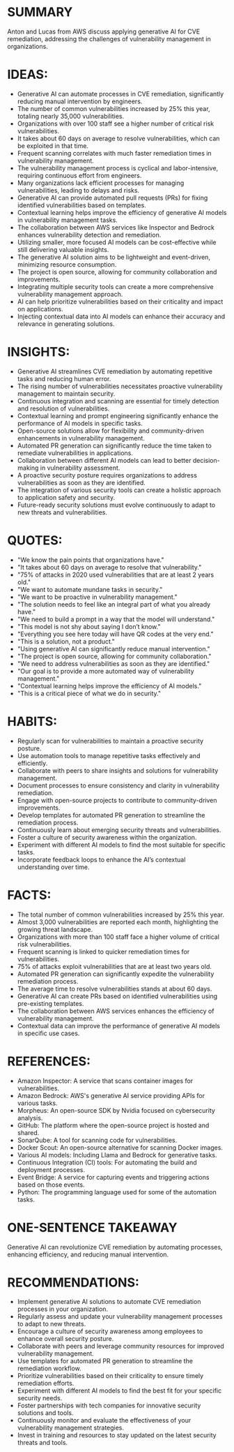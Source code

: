 # SUMMARY
Anton and Lucas from AWS discuss applying generative AI for CVE remediation, addressing the challenges of vulnerability management in organizations.

# IDEAS:
- Generative AI can automate processes in CVE remediation, significantly reducing manual intervention by engineers.
- The number of common vulnerabilities increased by 25% this year, totaling nearly 35,000 vulnerabilities.
- Organizations with over 100 staff see a higher number of critical risk vulnerabilities.
- It takes about 60 days on average to resolve vulnerabilities, which can be exploited in that time.
- Frequent scanning correlates with much faster remediation times in vulnerability management.
- The vulnerability management process is cyclical and labor-intensive, requiring continuous effort from engineers.
- Many organizations lack efficient processes for managing vulnerabilities, leading to delays and risks.
- Generative AI can provide automated pull requests (PRs) for fixing identified vulnerabilities based on templates.
- Contextual learning helps improve the efficiency of generative AI models in vulnerability management tasks.
- The collaboration between AWS services like Inspector and Bedrock enhances vulnerability detection and remediation.
- Utilizing smaller, more focused AI models can be cost-effective while still delivering valuable insights.
- The generative AI solution aims to be lightweight and event-driven, minimizing resource consumption.
- The project is open source, allowing for community collaboration and improvements.
- Integrating multiple security tools can create a more comprehensive vulnerability management approach.
- AI can help prioritize vulnerabilities based on their criticality and impact on applications.
- Injecting contextual data into AI models can enhance their accuracy and relevance in generating solutions.

# INSIGHTS:
- Generative AI streamlines CVE remediation by automating repetitive tasks and reducing human error.
- The rising number of vulnerabilities necessitates proactive vulnerability management to maintain security.
- Continuous integration and scanning are essential for timely detection and resolution of vulnerabilities.
- Contextual learning and prompt engineering significantly enhance the performance of AI models in specific tasks.
- Open-source solutions allow for flexibility and community-driven enhancements in vulnerability management.
- Automated PR generation can significantly reduce the time taken to remediate vulnerabilities in applications.
- Collaboration between different AI models can lead to better decision-making in vulnerability assessment.
- A proactive security posture requires organizations to address vulnerabilities as soon as they are identified.
- The integration of various security tools can create a holistic approach to application safety and security.
- Future-ready security solutions must evolve continuously to adapt to new threats and vulnerabilities.

# QUOTES:
- "We know the pain points that organizations have."
- "It takes about 60 days on average to resolve that vulnerability."
- "75% of attacks in 2020 used vulnerabilities that are at least 2 years old."
- "We want to automate mundane tasks in security."
- "We want to be proactive in vulnerability management."
- "The solution needs to feel like an integral part of what you already have."
- "We need to build a prompt in a way that the model will understand."
- "This model is not shy about saying I don’t know."
- "Everything you see here today will have QR codes at the very end."
- "This is a solution, not a product."
- "Using generative AI can significantly reduce manual intervention."
- "The project is open source, allowing for community collaboration."
- "We need to address vulnerabilities as soon as they are identified."
- "Our goal is to provide a more automated way of vulnerability management."
- "Contextual learning helps improve the efficiency of AI models."
- "This is a critical piece of what we do in security."

# HABITS:
- Regularly scan for vulnerabilities to maintain a proactive security posture.
- Use automation tools to manage repetitive tasks effectively and efficiently.
- Collaborate with peers to share insights and solutions for vulnerability management.
- Document processes to ensure consistency and clarity in vulnerability remediation.
- Engage with open-source projects to contribute to community-driven improvements.
- Develop templates for automated PR generation to streamline the remediation process.
- Continuously learn about emerging security threats and vulnerabilities.
- Foster a culture of security awareness within the organization.
- Experiment with different AI models to find the most suitable for specific tasks.
- Incorporate feedback loops to enhance the AI’s contextual understanding over time.

# FACTS:
- The total number of common vulnerabilities increased by 25% this year.
- Almost 3,000 vulnerabilities are reported each month, highlighting the growing threat landscape.
- Organizations with more than 100 staff face a higher volume of critical risk vulnerabilities.
- Frequent scanning is linked to quicker remediation times for vulnerabilities.
- 75% of attacks exploit vulnerabilities that are at least two years old.
- Automated PR generation can significantly expedite the vulnerability remediation process.
- The average time to resolve vulnerabilities stands at about 60 days.
- Generative AI can create PRs based on identified vulnerabilities using pre-existing templates.
- The collaboration between AWS services enhances the efficiency of vulnerability management.
- Contextual data can improve the performance of generative AI models in specific use cases.

# REFERENCES:
- Amazon Inspector: A service that scans container images for vulnerabilities.
- Amazon Bedrock: AWS's generative AI service providing APIs for various tasks.
- Morpheus: An open-source SDK by Nvidia focused on cybersecurity analysis.
- GitHub: The platform where the open-source project is hosted and shared.
- SonarQube: A tool for scanning code for vulnerabilities.
- Docker Scout: An open-source alternative for scanning Docker images.
- Various AI models: Including Llama and Bedrock for generative tasks.
- Continuous Integration (CI) tools: For automating the build and deployment processes.
- Event Bridge: A service for capturing events and triggering actions based on those events.
- Python: The programming language used for some of the automation tasks.

# ONE-SENTENCE TAKEAWAY
Generative AI can revolutionize CVE remediation by automating processes, enhancing efficiency, and reducing manual intervention.

# RECOMMENDATIONS:
- Implement generative AI solutions to automate CVE remediation processes in your organization.
- Regularly assess and update your vulnerability management processes to adapt to new threats.
- Encourage a culture of security awareness among employees to enhance overall security posture.
- Collaborate with peers and leverage community resources for improved vulnerability management.
- Use templates for automated PR generation to streamline the remediation workflow.
- Prioritize vulnerabilities based on their criticality to ensure timely remediation efforts.
- Experiment with different AI models to find the best fit for your specific security needs.
- Foster partnerships with tech companies for innovative security solutions and tools.
- Continuously monitor and evaluate the effectiveness of your vulnerability management strategies.
- Invest in training and resources to stay updated on the latest security threats and tools.